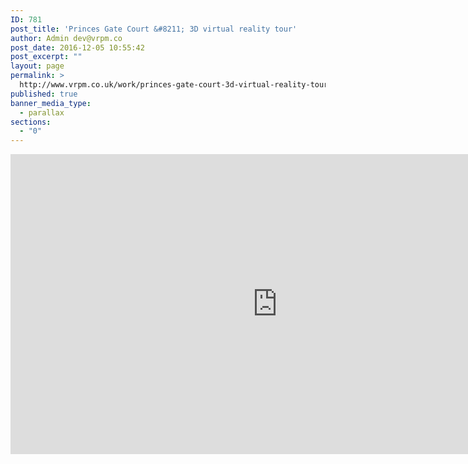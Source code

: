 ```yaml
---
ID: 781
post_title: 'Princes Gate Court &#8211; 3D virtual reality tour'
author: Admin dev@vrpm.co
post_date: 2016-12-05 10:55:42
post_excerpt: ""
layout: page
permalink: >
  http://www.vrpm.co.uk/work/princes-gate-court-3d-virtual-reality-tour/
published: true
banner_media_type:
  - parallax
sections:
  - "0"
---
```

<iframe src="https://my.matterport.com/show/?m=sH4biqrPqoo" width="853" height="480" frameborder="0" allowfullscreen="allowfullscreen"></iframe>